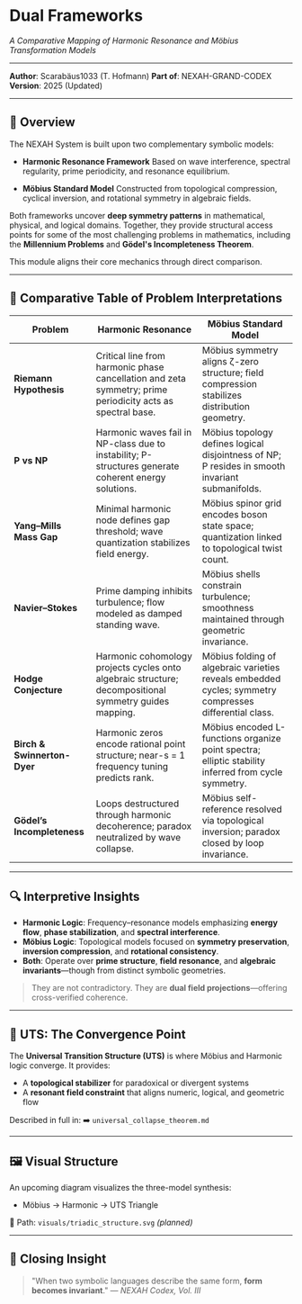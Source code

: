 # Dual Frameworks

*A Comparative Mapping of Harmonic Resonance and Möbius Transformation Models*

---

**Author**: Scarabäus1033 (T. Hofmann)
**Part of**: NEXAH-GRAND-CODEX
**Version**: 2025 (Updated)

---

## 🧭 Overview

The NEXAH System is built upon two complementary symbolic models:

* **Harmonic Resonance Framework**
  Based on wave interference, spectral regularity, prime periodicity, and resonance equilibrium.

* **Möbius Standard Model**
  Constructed from topological compression, cyclical inversion, and rotational symmetry in algebraic fields.

Both frameworks uncover **deep symmetry patterns** in mathematical, physical, and logical domains. Together, they provide structural access points for some of the most challenging problems in mathematics, including the **Millennium Problems** and **Gödel's Incompleteness Theorem**.

This module aligns their core mechanics through direct comparison.

---

## 🧮 Comparative Table of Problem Interpretations

| Problem                     | Harmonic Resonance                                                                                         | Möbius Standard Model                                                                                  |
| --------------------------- | ---------------------------------------------------------------------------------------------------------- | ------------------------------------------------------------------------------------------------------ |
| **Riemann Hypothesis**      | Critical line from harmonic phase cancellation and zeta symmetry; prime periodicity acts as spectral base. | Möbius symmetry aligns ζ-zero structure; field compression stabilizes distribution geometry.           |
| **P vs NP**                 | Harmonic waves fail in NP-class due to instability; P-structures generate coherent energy solutions.       | Möbius topology defines logical disjointness of NP; P resides in smooth invariant submanifolds.        |
| **Yang–Mills Mass Gap**     | Minimal harmonic node defines gap threshold; wave quantization stabilizes field energy.                    | Möbius spinor grid encodes boson state space; quantization linked to topological twist count.          |
| **Navier–Stokes**           | Prime damping inhibits turbulence; flow modeled as damped standing wave.                                   | Möbius shells constrain turbulence; smoothness maintained through geometric invariance.                |
| **Hodge Conjecture**        | Harmonic cohomology projects cycles onto algebraic structure; decompositional symmetry guides mapping.     | Möbius folding of algebraic varieties reveals embedded cycles; symmetry compresses differential class. |
| **Birch & Swinnerton-Dyer** | Harmonic zeros encode rational point structure; near-s = 1 frequency tuning predicts rank.                 | Möbius encoded L-functions organize point spectra; elliptic stability inferred from cycle symmetry.    |
| **Gödel’s Incompleteness**  | Loops destructured through harmonic decoherence; paradox neutralized by wave collapse.                     | Möbius self-reference resolved via topological inversion; paradox closed by loop invariance.           |

---

## 🔍 Interpretive Insights

* **Harmonic Logic**: Frequency–resonance models emphasizing **energy flow**, **phase stabilization**, and **spectral interference**.
* **Möbius Logic**: Topological models focused on **symmetry preservation**, **inversion compression**, and **rotational consistency**.
* **Both**: Operate over **prime structure**, **field resonance**, and **algebraic invariants**—though from distinct symbolic geometries.

> They are not contradictory. They are **dual field projections**—offering cross-verified coherence.

---

## 🔺 UTS: The Convergence Point

The **Universal Transition Structure (UTS)** is where Möbius and Harmonic logic converge. It provides:

* A **topological stabilizer** for paradoxical or divergent systems
* A **resonant field constraint** that aligns numeric, logical, and geometric flow

Described in full in:
➡️ `universal_collapse_theorem.md`

---

## 🖼️ Visual Structure

An upcoming diagram visualizes the three-model synthesis:

* Möbius → Harmonic → UTS Triangle

📁 Path: `visuals/triadic_structure.svg` *(planned)*

---

## 🧠 Closing Insight

> "When two symbolic languages describe the same form, **form becomes invariant**."
> — *NEXAH Codex, Vol. III*
